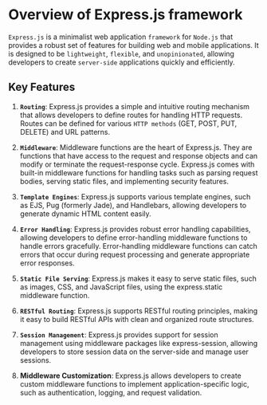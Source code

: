 # Overview of Express.js framework

`Express.js` is a minimalist web application `framework` for `Node.js` that provides a robust set of features for building web and mobile applications. It is designed to be `lightweight`, `flexible`, and `unopinionated`, allowing developers to create `server-side` applications quickly and efficiently.

## Key Features

1. **`Routing`**: Express.js provides a simple and intuitive routing mechanism that allows developers to define routes for handling HTTP requests. Routes can be defined for various `HTTP methods` (GET, POST, PUT, DELETE) and URL patterns.

2. **`Middleware`**: Middleware functions are the heart of Express.js. They are functions that have access to the request and response objects and can modify or terminate the request-response cycle. Express.js comes with built-in middleware functions for handling tasks such as parsing request bodies, serving static files, and implementing security features.

3. **`Template Engines`**: Express.js supports various template engines, such as EJS, Pug (formerly Jade), and Handlebars, allowing developers to generate dynamic HTML content easily.

4. **`Error Handling`**: Express.js provides robust error handling capabilities, allowing developers to define error-handling middleware functions to handle errors gracefully. Error-handling middleware functions can catch errors that occur during request processing and generate appropriate error responses.

5. **`Static File Serving`**: Express.js makes it easy to serve static files, such as images, CSS, and JavaScript files, using the express.static middleware function.

6. **`RESTful Routing`**: Express.js supports RESTful routing principles, making it easy to build RESTful APIs with clean and organized route structures.

7. **`Session Management`**: Express.js provides support for session management using middleware packages like express-session, allowing developers to store session data on the server-side and manage user sessions.

8. **Middleware Customization**: Express.js allows developers to create custom middleware functions to implement application-specific logic, such as authentication, logging, and request validation.
